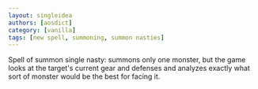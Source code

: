 ```yaml
---
layout: singleidea
authors: [aosdict]
category: [vanilla]
tags: [new spell, summoning, summon nasties]
---
```

Spell of summon single nasty: summons only one monster, but the game looks at the target's current gear and defenses and analyzes exactly what sort of monster would be the best for facing it.
